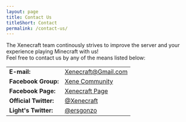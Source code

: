 ```yaml
---
layout: page
title: Contact Us
titleShort: Contact
permalink: /contact-us/
---
```


The Xenecraft team continously strives to improve the server and your experience playing Minecraft with us!<br>
Feel free to contact us by any of the means listed below:

<table class="table table-striped">
	<tr>
		<td><strong>E-mail:</strong></td>
		<td><a href="mailto:xenecraft@gmail.com">Xenecraft@Gmail.com</a></td>
		</tr>
	<tr class="success">
		<td><strong>Facebook Group:</strong></td>
		<td><a href="https://www.facebook.com/groups/XeneCommunity/">Xene Community</a></td>
	</tr>
	<tr>
		<td><strong>Facebook Page:</strong></td>
		<td><a href="https://www.facebook.com/Xenecraft/">Xenecraft Page</a></td>
	</tr>
	<tr class="success">
		<td><strong>Official Twitter:</strong></td>
		<td><a href="https://twitter.com/XeneCraft">@Xenecraft</a></td>
	</tr>
	<tr>
		<td><strong>Light's Twitter:</strong></td>
		<td><a href="https://twitter.com/ersgonzo">@ersgonzo</a></td>
	</tr>
</table>